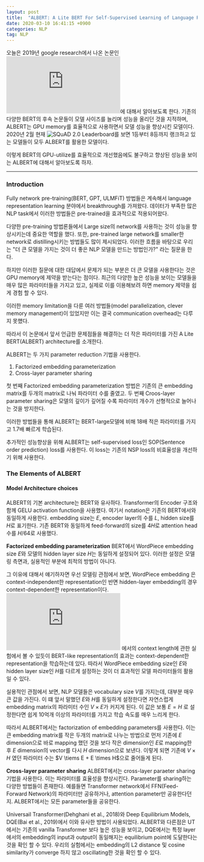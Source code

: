 ```yaml
---
layout: post
title:  "ALBERT: A Lite BERT For Self-Supervised Learning of Language Representations"
date: 2020-03-10 16:41:15 +0900
categories: NLP
tag: NLP
---
```



오늘은 2019년 google research에서 나온 논문인 ![ALBERT: A Lite BERT For Self-Supervised Learning of Language Representations](https://arxiv.org/pdf/1909.11942.pdf)에 대해서 알아보도록 한다. 기존의 다양한 BERT의 후속 논문들이 모델 사이즈를 늘리며 성능을 올리던 것을 지적하며, ALBERT는 GPU memory를 효율적으로 사용하면서 모델 성능을 향상시킨 모델이다. 2020년 2월 현재 ![SQuAD 2.0 Leaderboard](https://rajpurkar.github.io/SQuAD-explorer/)를 보면    1등부터 8등까지 랭크하고 있는 모델들이 모두 ALBERT를 활용한 모델이다.

이렇게 BERT의 GPU-utilize를 효율적으로 개선했음에도 불구하고 향상된 성능을 보이는 ALBERT에 대해서 알아보도록 하자.

***

### Introduction

Fully network pre-training(BERT, GPT, ULMFiT) 방법들은 계속해서 language representation learning 분야에서 breakthrough를 가져왔다.
데이터가 부족한 많은 NLP task에서 이러한 방법들은 pre-trained을 효과적으로 적용되어왔다.

다양한 pre-training 방법론들에서 Large size의 network를 사용하는 것이 성능을 향상시키는데 중요한 역할을 했다. 또한, pre-trained large network를 smaller한 network로  distilling시키는 방법들도 많이 제시되었다.
이러한 흐름을 바탕으로 우리는 "더 큰 모델을 가지는 것이 더 좋은 NLP 모델을 만드는 방법인가?" 라는 질문을 한다.

하지만 이러한 질문에 대한 대답에서 문제가 되는 부분은 더 큰 모델을 사용한다는 것은 GPU memory에 제약을 받는다는 점이다. 최근의 다양한 높은 성능을 보이는 모델들을 매우 많은 파라미터들을 가지고 있고, 실제로 이를 이용해보려 하면 memory 제약을 쉽게 경험 할 수 있다.

이러한 memory limitation을 다룬 여러 방법들(model parallelization, clever memory management)이 있었지만 이는 결국 communication overhead는 다루지 못헀다.

따라서 이 논문에서 앞서 언급한 문제점들을 해결하는 더 작은 파라미터를 가진 A Lite BERT(ALBERT) architecture를 소개한다.

ALBERT는 두 가지 parameter reduction 기법을 사용한다.

1. Factorized embedding parameterization
2. Cross-layer parameter sharing

첫 번째 Factorized embedding parameterization 방법은 기존의 큰 embedding matrix를 두개의 matrix로 나눠 파라미터 수를 줄였고. 두 번째 Croos-layer parameter sharing은 모델의 깊이가 깊어질 수록 파라미터 개수가 선형적으로 늘어나는 것을 방지한다. 

이러한 방법들을 통해 ALBERT는 BERT-large모델에 비해 18배 적은 파라미터를 가지고 1.7배 빠르게 학습된다. 

추가적인 성능향상을 위해 ALBERT는 self-supervised loss인 SOP(Sentence order prediction) loss를 사용한다. 이 loss는 기존의 NSP loss의 비효율성을 개선하기 위해 사용한다.



### The Elements of ALBERT

#### Model Architecture choices

ALBERT의 기본 architecture는 BERT와 유사하다. Transformer의 Encoder 구조와 함께 GELU activation function을 사용했다. 여기서 notation은 기존의 BERT에서와 동일하게 사용한다. embedding size는 $E$, encoder layer의 수를 $L$, hidden size를 $H$로 표기한다.
기존 BERT와 동일하게 feed-forward의 size를 $4H$로 attention head 수를 $H/64$로 사용했다.

**Factorized embedding parameterization**
BERT에서 WordPiece embedding size $E$와 모델의 hidden layer size $H$는 동일하게 설정되어 있다. 이러한 설정은 모델링 측면과, 실용적인 부분에 최적의 방법이 아니다.

그 이유에 대해서 얘기하자면 우선 모델링 관점에서 보면, WordPiece embedding 은 context-independent한 representation인 반면 hidden-layer embedding의 경우 context-dependent한 representation이다.
![RoBERTa: A robustly optimized BERT pretraining approach.](https://arxiv.org/pdf/1907.11692.pdf) 에서의 context length에 관한 실험에서 볼 수 있듯이 BERT-like representation의 효과는 context-dependent한 representation을 학습하는데 있다. 
따라서 WordPiece embedding size인 $E$와 hidden layer size인 $H$를 다르게 설정하는 것이 더 효과적인 모델 파라미터들의 활용일 수 있다.

실용적인 관점에서 보면, NLP 모델들은 vocabulary size $V$를 가지는데, 대부분 매우 큰 값을 가진다. 이 떄 앞서 말했던 $E$와 $H$를 동일하게 설정한다면 자연스럽게 embedding matrix의 파라미터 수인  $V \times E$가 커지게 된다. 이 값은 보통 $E=H$ 로 설정한다면 쉽게 10억개 이상의 파라미터를 가지고 학습 속도를 매우 느리게 한다.

따라서 ALBERT에서는 factorization of embedding parameters를 사용한다. 이는 큰 embedding matrix를 작은 두개의 matrix로 나누는 방법으로 먼저 기존에 $E$ dimension으로 바로 mapping 했던 것을 보다 작은 dimension인 $E$로 mapping한 후 $E$ dimension의 vector를 다시 $H$ dimension으로 보낸다.
이렇게 되면 기존에  $V \times H$ 였던 파라미터 수는 $V \tiems E + E \times H$으로 줄어들게 된다.

**Cross-layer parameter sharing**
ALBERT에서는 cross-layer paraeter sharing 기법을 사용한다. 이는 파라미터를 효율성을 향상시킨다. Parameter를 sharing하는 다양한 방법들이 존재한다. 예를들면 Transformer network에서 FFN(Feed-Forward Network)의 파라미터만 공유하거나, attention parameter만 공유한다던지. ALBERT에서는 모든 parameter들을 공유한다. 

Universail Transformer(Dehghani et al., 2018)와 Deep Equilibrium Models, DQE(Bai et al., 2019)에서 이와 유사한 방법이 사용되었다. ALBERT와 다른점은 UT에서는 기존의 vanilla Transformer 보다 높은 성능을 보이고, DQE에서는 특정 layer에서의 embedding의 input과 output이 동일해지는 equilibrium point에 도달한다는 것을 확인 할 수 있다.
우리의 실험에서는 embedding의 L2 distance 및 cosine similarity가 converge 하지 않고 oscillating한 것을 확인 할 수 있다.


 


 

